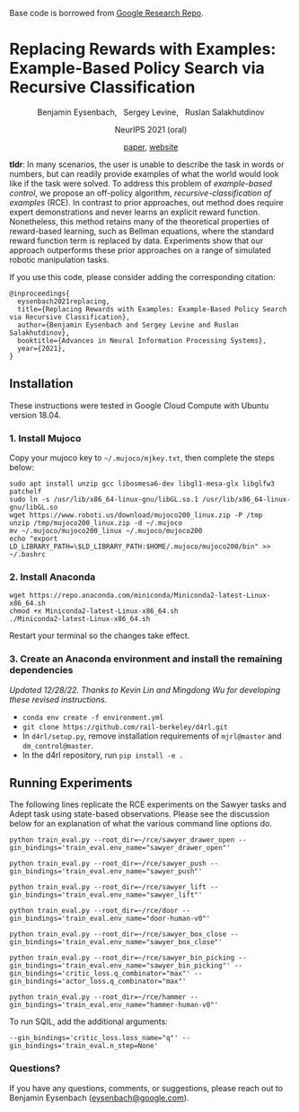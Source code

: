 Base code is borrowed from [Google Research Repo](https://github.com/google-research/google-research/tree/master/rce).

# Replacing Rewards with Examples: Example-Based Policy Search via Recursive Classification

<p align="center"> Benjamin Eysenbach, &nbsp; Sergey Levine, &nbsp; Ruslan Salakhutdinov</p>
<p align="center"> NeurIPS 2021 (oral)</p>
<p align="center">
   <a href="http://arxiv.org/abs/2103.12656">paper</a>, <a href="https://ben-eysenbach.github.io/rce/">website</a>
</p>

**tldr**: In many scenarios, the user is unable to describe the task in words or numbers, but can readily provide examples of what the world would look like if the task were solved. To address this problem of *example-based control*, we propose an off-policy algorithm, *recursive-classification of examples* (RCE). In contrast to prior approaches, out method does require expert demonstrations and never learns an explicit reward function. Nonetheless, this method retains many of the theoretical properties of reward-based learning, such as Bellman equations, where the standard reward function term is replaced by data. Experiments show that our approach outperforms these prior approaches on a range of simulated robotic manipulation tasks.


If you use this code, please consider adding the corresponding citation:

```
@inproceedings{
  eysenbach2021replacing,
  title={Replacing Rewards with Examples: Example-Based Policy Search via Recursive Classification},
  author={Benjamin Eysenbach and Sergey Levine and Ruslan Salakhutdinov},
  booktitle={Advances in Neural Information Processing Systems},
  year={2021},
}
```

## Installation
These instructions were tested in Google Cloud Compute with Ubuntu version 18.04.




### 1. Install Mujoco
Copy your mujoco key to `~/.mujoco/mjkey.txt`, then complete the steps below:

```
sudo apt install unzip gcc libosmesa6-dev libgl1-mesa-glx libglfw3 patchelf
sudo ln -s /usr/lib/x86_64-linux-gnu/libGL.so.1 /usr/lib/x86_64-linux-gnu/libGL.so
wget https://www.roboti.us/download/mujoco200_linux.zip -P /tmp
unzip /tmp/mujoco200_linux.zip -d ~/.mujoco
mv ~/.mujoco/mujoco200_linux ~/.mujoco/mujoco200
echo "export LD_LIBRARY_PATH=\$LD_LIBRARY_PATH:$HOME/.mujoco/mujoco200/bin" >> ~/.bashrc
```

### 2. Install Anaconda
```
wget https://repo.anaconda.com/miniconda/Miniconda2-latest-Linux-x86_64.sh
chmod +x Miniconda2-latest-Linux-x86_64.sh
./Miniconda2-latest-Linux-x86_64.sh
```
Restart your terminal so the changes take effect.


### 3. Create an Anaconda environment and install the remaining dependencies

*Updated 12/28/22. Thanks to Kevin Lin and Mingdong Wu for developing these revised instructions.*

* `conda env create -f environment.yml`
* `git clone https://github.com/rail-berkeley/d4rl.git`
* In `d4rl/setup.py`, remove installation requirements of `mjrl@master` and `dm_control@master`.
* In the d4rl repository, run `pip install -e .`


## Running Experiments

The following lines replicate the RCE experiments on the Sawyer tasks and Adept task using state-based observations. Please see the discussion below for an explanation of what the various command line options do.


```
python train_eval.py --root_dir=~/rce/sawyer_drawer_open --gin_bindings='train_eval.env_name="sawyer_drawer_open"'

python train_eval.py --root_dir=~/rce/sawyer_push --gin_bindings='train_eval.env_name="sawyer_push"'

python train_eval.py --root_dir=~/rce/sawyer_lift --gin_bindings='train_eval.env_name="sawyer_lift"'

python train_eval.py --root_dir=~/rce/door --gin_bindings='train_eval.env_name="door-human-v0"'

python train_eval.py --root_dir=~/rce/sawyer_box_close --gin_bindings='train_eval.env_name="sawyer_box_close"'

python train_eval.py --root_dir=~/rce/sawyer_bin_picking --gin_bindings='train_eval.env_name="sawyer_bin_picking"' --gin_bindings='critic_loss.q_combinator="max"' --gin_bindings='actor_loss.q_combinator="max"'

python train_eval.py --root_dir=~/rce/hammer --gin_bindings='train_eval.env_name="hammer-human-v0"'
```

To run SQIL, add the additional arguments:

```--gin_bindings='critic_loss.loss_name="q"' --gin_bindings='train_eval.n_step=None'```
 
### Questions?
If you have any questions, comments, or suggestions, please reach out to Benjamin Eysenbach (eysenbach@google.com).
